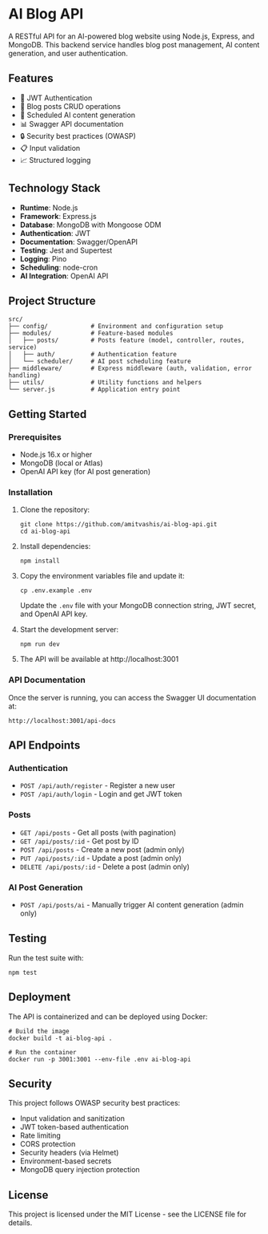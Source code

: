 # AI Blog API

A RESTful API for an AI-powered blog website using Node.js, Express, and MongoDB. This backend service handles blog post management, AI content generation, and user authentication.

## Features

- 🔐 JWT Authentication 
- 📝 Blog posts CRUD operations
- 🤖 Scheduled AI content generation
- 📊 Swagger API documentation
- 🔒 Security best practices (OWASP)
- 📋 Input validation
- 📈 Structured logging

## Technology Stack

- **Runtime**: Node.js
- **Framework**: Express.js
- **Database**: MongoDB with Mongoose ODM
- **Authentication**: JWT
- **Documentation**: Swagger/OpenAPI
- **Testing**: Jest and Supertest
- **Logging**: Pino
- **Scheduling**: node-cron
- **AI Integration**: OpenAI API

## Project Structure

```
src/
├── config/            # Environment and configuration setup
├── modules/           # Feature-based modules
│   ├── posts/         # Posts feature (model, controller, routes, service)
│   ├── auth/          # Authentication feature
│   └── scheduler/     # AI post scheduling feature
├── middleware/        # Express middleware (auth, validation, error handling)
├── utils/             # Utility functions and helpers
└── server.js          # Application entry point
```

## Getting Started

### Prerequisites

- Node.js 16.x or higher
- MongoDB (local or Atlas)
- OpenAI API key (for AI post generation)

### Installation

1. Clone the repository:
   ```
   git clone https://github.com/amitvashis/ai-blog-api.git
   cd ai-blog-api
   ```

2. Install dependencies:
   ```
   npm install
   ```

3. Copy the environment variables file and update it:
   ```
   cp .env.example .env
   ```
   Update the `.env` file with your MongoDB connection string, JWT secret, and OpenAI API key.

4. Start the development server:
   ```
   npm run dev
   ```

5. The API will be available at http://localhost:3001

### API Documentation

Once the server is running, you can access the Swagger UI documentation at:
```
http://localhost:3001/api-docs
```

## API Endpoints

### Authentication
- `POST /api/auth/register` - Register a new user
- `POST /api/auth/login` - Login and get JWT token

### Posts
- `GET /api/posts` - Get all posts (with pagination)
- `GET /api/posts/:id` - Get post by ID
- `POST /api/posts` - Create a new post (admin only)
- `PUT /api/posts/:id` - Update a post (admin only)
- `DELETE /api/posts/:id` - Delete a post (admin only)

### AI Post Generation
- `POST /api/posts/ai` - Manually trigger AI content generation (admin only)

## Testing

Run the test suite with:
```
npm test
```

## Deployment

The API is containerized and can be deployed using Docker:

```
# Build the image
docker build -t ai-blog-api .

# Run the container
docker run -p 3001:3001 --env-file .env ai-blog-api
```

## Security

This project follows OWASP security best practices:
- Input validation and sanitization
- JWT token-based authentication
- Rate limiting
- CORS protection
- Security headers (via Helmet)
- Environment-based secrets
- MongoDB query injection protection

## License

This project is licensed under the MIT License - see the LICENSE file for details.